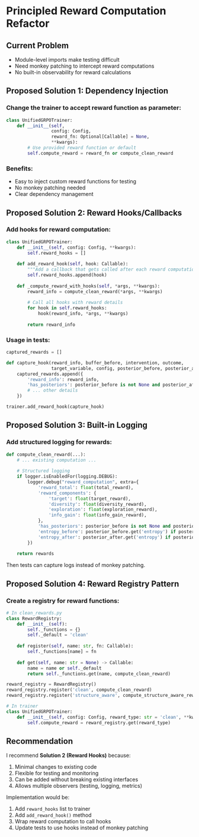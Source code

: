 # Principled Reward Computation Refactor

## Current Problem
- Module-level imports make testing difficult
- Need monkey patching to intercept reward computations
- No built-in observability for reward calculations

## Proposed Solution 1: Dependency Injection

### Change the trainer to accept reward function as parameter:

```python
class UnifiedGRPOTrainer:
    def __init__(self, 
                 config: Config,
                 reward_fn: Optional[Callable] = None,
                 **kwargs):
        # Use provided reward function or default
        self.compute_reward = reward_fn or compute_clean_reward
```

### Benefits:
- Easy to inject custom reward functions for testing
- No monkey patching needed
- Clear dependency management

## Proposed Solution 2: Reward Hooks/Callbacks

### Add hooks for reward computation:

```python
class UnifiedGRPOTrainer:
    def __init__(self, config: Config, **kwargs):
        self.reward_hooks = []
    
    def add_reward_hook(self, hook: Callable):
        """Add a callback that gets called after each reward computation."""
        self.reward_hooks.append(hook)
    
    def _compute_reward_with_hooks(self, *args, **kwargs):
        reward_info = compute_clean_reward(*args, **kwargs)
        
        # Call all hooks with reward details
        for hook in self.reward_hooks:
            hook(reward_info, *args, **kwargs)
        
        return reward_info
```

### Usage in tests:
```python
captured_rewards = []

def capture_hook(reward_info, buffer_before, intervention, outcome, 
                 target_variable, config, posterior_before, posterior_after):
    captured_rewards.append({
        'reward_info': reward_info,
        'has_posteriors': posterior_before is not None and posterior_after is not None,
        # ... other details
    })

trainer.add_reward_hook(capture_hook)
```

## Proposed Solution 3: Built-in Logging

### Add structured logging for rewards:

```python
def compute_clean_reward(...):
    # ... existing computation ...
    
    # Structured logging
    if logger.isEnabledFor(logging.DEBUG):
        logger.debug("reward_computation", extra={
            'reward_total': float(total_reward),
            'reward_components': {
                'target': float(target_reward),
                'diversity': float(diversity_reward),
                'exploration': float(exploration_reward),
                'info_gain': float(info_gain_reward),
            },
            'has_posteriors': posterior_before is not None and posterior_after is not None,
            'entropy_before': posterior_before.get('entropy') if posterior_before else None,
            'entropy_after': posterior_after.get('entropy') if posterior_after else None,
        })
    
    return rewards
```

Then tests can capture logs instead of monkey patching.

## Proposed Solution 4: Reward Registry Pattern

### Create a registry for reward functions:

```python
# In clean_rewards.py
class RewardRegistry:
    def __init__(self):
        self._functions = {}
        self._default = 'clean'
        
    def register(self, name: str, fn: Callable):
        self._functions[name] = fn
        
    def get(self, name: str = None) -> Callable:
        name = name or self._default
        return self._functions.get(name, compute_clean_reward)

reward_registry = RewardRegistry()
reward_registry.register('clean', compute_clean_reward)
reward_registry.register('structure_aware', compute_structure_aware_reward)

# In trainer
class UnifiedGRPOTrainer:
    def __init__(self, config: Config, reward_type: str = 'clean', **kwargs):
        self.compute_reward = reward_registry.get(reward_type)
```

## Recommendation

I recommend **Solution 2 (Reward Hooks)** because:
1. Minimal changes to existing code
2. Flexible for testing and monitoring
3. Can be added without breaking existing interfaces
4. Allows multiple observers (testing, logging, metrics)

Implementation would be:
1. Add `reward_hooks` list to trainer
2. Add `add_reward_hook()` method
3. Wrap reward computation to call hooks
4. Update tests to use hooks instead of monkey patching